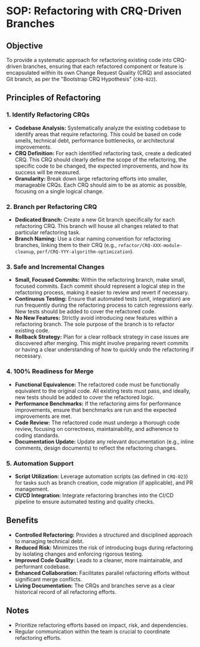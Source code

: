# SOP: Refactoring with CRQ-Driven Branches

## Objective

To provide a systematic approach for refactoring existing code into CRQ-driven branches, ensuring that each refactored component or feature is encapsulated within its own Change Request Quality (CRQ) and associated Git branch, as per the "Bootstrap CRQ Hypothesis" (`CRQ-022`).

## Principles of Refactoring

### 1. Identify Refactoring CRQs

*   **Codebase Analysis:** Systematically analyze the existing codebase to identify areas that require refactoring. This could be based on code smells, technical debt, performance bottlenecks, or architectural improvements.
*   **CRQ Definition:** For each identified refactoring task, create a dedicated CRQ. This CRQ should clearly define the scope of the refactoring, the specific code to be changed, the expected improvements, and how its success will be measured.
*   **Granularity:** Break down large refactoring efforts into smaller, manageable CRQs. Each CRQ should aim to be as atomic as possible, focusing on a single logical change.

### 2. Branch per Refactoring CRQ

*   **Dedicated Branch:** Create a new Git branch specifically for each refactoring CRQ. This branch will house all changes related to that particular refactoring task.
*   **Branch Naming:** Use a clear naming convention for refactoring branches, linking them to their CRQ (e.g., `refactor/CRQ-XXX-module-cleanup`, `perf/CRQ-YYY-algorithm-optimization`).

### 3. Safe and Incremental Changes

*   **Small, Focused Commits:** Within the refactoring branch, make small, focused commits. Each commit should represent a logical step in the refactoring process, making it easier to review and revert if necessary.
*   **Continuous Testing:** Ensure that automated tests (unit, integration) are run frequently during the refactoring process to catch regressions early. New tests should be added to cover the refactored code.
*   **No New Features:** Strictly avoid introducing new features within a refactoring branch. The sole purpose of the branch is to refactor existing code.
*   **Rollback Strategy:** Plan for a clear rollback strategy in case issues are discovered after merging. This might involve preparing revert commits or having a clear understanding of how to quickly undo the refactoring if necessary.

### 4. 100% Readiness for Merge

*   **Functional Equivalence:** The refactored code must be functionally equivalent to the original code. All existing tests must pass, and ideally, new tests should be added to cover the refactored logic.
*   **Performance Benchmarks:** If the refactoring aims for performance improvements, ensure that benchmarks are run and the expected improvements are met.
*   **Code Review:** The refactored code must undergo a thorough code review, focusing on correctness, maintainability, and adherence to coding standards.
*   **Documentation Update:** Update any relevant documentation (e.g., inline comments, design documents) to reflect the refactoring changes.

### 5. Automation Support

*   **Script Utilization:** Leverage automation scripts (as defined in `CRQ-023`) for tasks such as branch creation, code migration (if applicable), and PR management.
*   **CI/CD Integration:** Integrate refactoring branches into the CI/CD pipeline to ensure automated testing and quality checks.

## Benefits

*   **Controlled Refactoring:** Provides a structured and disciplined approach to managing technical debt.
*   **Reduced Risk:** Minimizes the risk of introducing bugs during refactoring by isolating changes and enforcing rigorous testing.
*   **Improved Code Quality:** Leads to a cleaner, more maintainable, and performant codebase.
*   **Enhanced Collaboration:** Facilitates parallel refactoring efforts without significant merge conflicts.
*   **Living Documentation:** The CRQs and branches serve as a clear historical record of all refactoring efforts.

## Notes

*   Prioritize refactoring efforts based on impact, risk, and dependencies.
*   Regular communication within the team is crucial to coordinate refactoring efforts.
